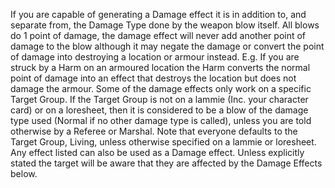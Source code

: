 If you are capable of generating a Damage effect it is in addition to, and separate from, the Damage Type done by the weapon blow itself. All blows do 1 point of damage, the damage effect will never add another point of damage to the blow although it may negate the damage or convert the point of damage into destroying a location or armour instead. E.g. If you are struck by a Harm on an armoured location the Harm converts the normal point of damage into an effect that destroys the location but does not damage the armour. Some of the damage effects only work on a specific Target Group. If the Target Group is not on a lammie (Inc. your character card) or on a loresheet, then it is considered to be a blow of the damage type used (Normal if no other damage type is called), unless you are told otherwise by a Referee or Marshal. Note that everyone defaults to the Target Group, Living, unless otherwise specified on a lammie or loresheet. Any effect listed can also be used as a Damage effect. Unless explicitly stated the target will be aware that they are affected by the Damage Effects below.
